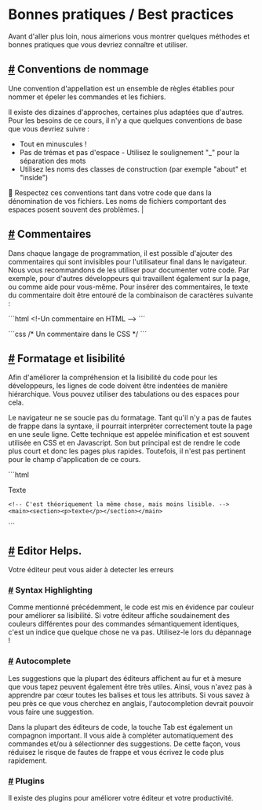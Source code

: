 Bonnes pratiques / Best practices
=================================

Avant d'aller plus loin, nous aimerions vous montrer quelques méthodes et bonnes pratiques que vous devriez connaître et utiliser.

[#](#nommage) Conventions de nommage
-------------------------------------------

Une convention d'appellation est un ensemble de règles établies pour nommer et épeler les commandes et les fichiers.

Il existe des dizaines d'approches, certaines plus adaptées que d'autres. Pour les besoins de ce cours, il n'y a que quelques conventions de base que vous devriez suivre :

* Tout en minuscules !
* Pas de trémas et pas d'espace - Utilisez le soulignement "_" pour la séparation des mots
* Utilisez les noms des classes de construction (par exemple "about" et "inside")

:memo: Respectez ces conventions tant dans votre code que dans la dénomination de vos fichiers. Les noms de fichiers comportant des espaces posent souvent des problèmes. |

[#](#commentaires) Commentaires
---------------------------

Dans chaque langage de programmation, il est possible d'ajouter des commentaires qui sont invisibles pour l'utilisateur final dans le navigateur. Nous vous recommandons de les utiliser pour documenter votre code. Par exemple, pour d'autres développeurs qui travaillent également sur la page, ou comme aide pour vous-même. Pour insérer des commentaires, le texte du commentaire doit être entouré de la combinaison de caractères suivante :

´´´html
    <!-Un commentaire en HTML -->
´´´

´´´css
    /* Un commentaire dans le CSS */
´´´    
    

[#](#formatage-lisibilité) Formatage et lisibilité
-------------------------------------------------------

Afin d'améliorer la compréhension et la lisibilité du code pour les développeurs, les lignes de code doivent être indentées de manière hiérarchique. Vous pouvez utiliser des tabulations ou des espaces pour cela.

Le navigateur ne se soucie pas du formatage. Tant qu'il n'y a pas de fautes de frappe dans la syntaxe, il pourrait interpréter correctement toute la page en une seule ligne. Cette technique est appelée minification et est souvent utilisée en CSS et en Javascript. Son but principal est de rendre le code plus court et donc les pages plus rapides. Toutefois, il n'est pas pertinent pour le champ d'application de ce cours.

´´´html
    <main><!--1er niveau->
        <section><!-- 2ème niveau-->
            <p><!-- 3ème niveau-->
            Texte
            </p>
        </section>
    </main>
    
    <!-- C'est théoriquement la même chose, mais moins lisible. -->
    <main><section><p>texte</p></section></main>
´´´    

[#](#editor-helps) Editor Helps.
---------------------------------

Votre éditeur peut vous aider à detecter les erreurs

### [#](#syntax-highlighting) Syntax Highlighting

Comme mentionné précédemment, le code est mis en évidence par couleur pour améliorer sa lisibilité. Si votre éditeur affiche soudainement des couleurs différentes pour des commandes sémantiquement identiques, c'est un indice que quelque chose ne va pas. Utilisez-le lors du dépannage !

### [#](#autocomplete) Autocomplete

Les suggestions que la plupart des éditeurs affichent au fur et à mesure que vous tapez peuvent également être très utiles. Ainsi, vous n'avez pas à apprendre par cœur toutes les balises et tous les attributs. Si vous savez à peu près ce que vous cherchez en anglais, l'autocompletion devrait pouvoir vous faire une suggestion.

Dans la plupart des éditeurs de code, la touche Tab est également un compagnon important. Il vous aide à compléter automatiquement des commandes et/ou à sélectionner des suggestions. De cette façon, vous réduisez le risque de fautes de frappe et vous écrivez le code plus rapidement.

### [#](#plugins) Plugins

Il existe des plugins pour améliorer votre éditeur et votre productivité.
